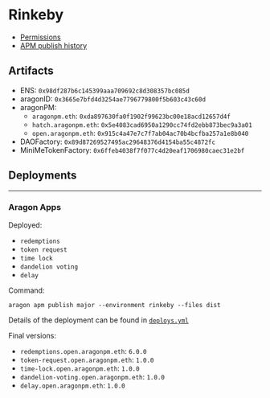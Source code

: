 # Rinkeby

- [Permissions](./permissions.yml)
- [APM publish history](./deploys.yml)

## Artifacts

- ENS: `0x98df287b6c145399aaa709692c8d308357bc085d`
- aragonID: `0x3665e7bfd4d3254ae7796779800f5b603c43c60d`
- aragonPM:
  - `aragonpm.eth`: `0xda897630fa0f1902f99623bc00e18acd12657d4f`
  - `hatch.aragonpm.eth`: `0x5e4083cad6950a1290cc74fd2ebb873bec9a3a01`
  - `open.aragonpm.eth`: `0x915c4a47e7c7f7ab04ac70b4bcfba257a1e8b040`
- DAOFactory: `0x89d87269527495ac29648376d4154ba55c4872fc`
- MiniMeTokenFactory: `0x6ffeb4038f7f077c4d20eaf1706980caec31e2bf`

## Deployments

-----------
### Aragon Apps

Deployed: 

- `redemptions`
- `token request`
- `time lock`
- `dandelion voting`
- `delay`

Command:
```
aragon apm publish major --environment rinkeby --files dist
```

Details of the deployment can be found in [`deploys.yml`](./deploys.yml)

Final versions:

- `redemptions.open.aragonpm.eth`: `6.0.0`
- `token-request.open.aragonpm.eth`: `1.0.0`
- `time-lock.open.aragonpm.eth`: `1.0.0`
- `dandelion-voting.open.aragonpm.eth`: `1.0.0`
- `delay.open.aragonpm.eth`: `1.0.0`
